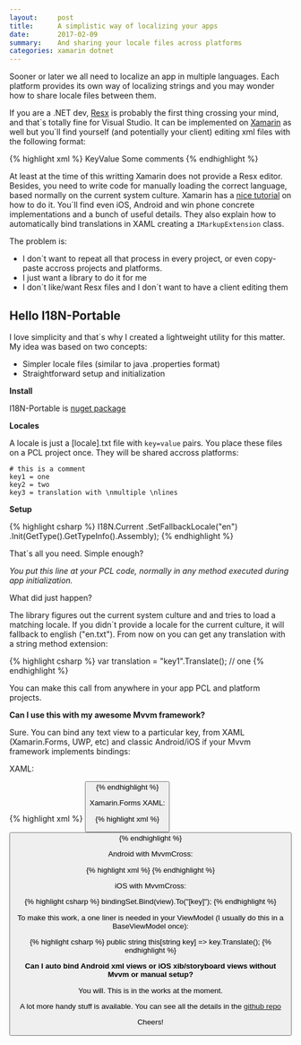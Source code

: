 ```yaml
---
layout:     post
title:      A simplistic way of localizing your apps
date:       2017-02-09
summary:    And sharing your locale files across platforms
categories: xamarin dotnet
---
```


Sooner or later we all need to localize an app in multiple languages. Each platform provides its own way of localizing strings and you may wonder how to share locale files between them. 

If you are a .NET dev, [Resx](https://msdn.microsoft.com/en-us/library/ekyft91f(v=vs.80).aspx) is probably the first thing crossing your mind, and that´s totally fine for Visual Studio. It can be implemented on [Xamarin](https://developer.xamarin.com/guides/xamarin-forms/advanced/localization/) as well but you´ll find yourself (and potentially your client) editing xml files with the following format:

{% highlight xml %}
<data name="Key" xml:space="preserve">
    <value>KeyValue</value>
    <comment>Some comments</comment>
</data>
{% endhighlight %}

At least at the time of this writting Xamarin does not provide a Resx editor. Besides, you need to write code for manually loading the correct language, based normally on the current system culture. Xamarin has a [nice tutorial](https://developer.xamarin.com/guides/xamarin-forms/advanced/localization/) on how to do it. You´ll find even iOS, Android and win phone concrete implementations and a bunch of useful details. They also explain how to automatically bind translations in XAML creating a `IMarkupExtension` class. 

The problem is:

- I don´t want to repeat all that process in every project, or even copy-paste accross projects and platforms.
- I just want a library to do it for me
- I don´t like/want Resx files and I don´t want to have a client editing them


## Hello I18N-Portable

I love simplicity and that´s why I created a lightweight utility for this matter. My idea was based on two concepts:

- Simpler locale files (similar to java .properties format)
- Straightforward setup and initialization

__Install__

I18N-Portable is [nuget package](https://www.nuget.org/packages/I18NPortable/)

__Locales__

A locale is just a [locale].txt file with `key=value` pairs. You place these files on a PCL project once. They will be shared accross platforms:

    # this is a comment
    key1 = one
    key2 = two
    key3 = translation with \nmultiple \nlines


__Setup__

{% highlight csharp %}
I18N.Current
    .SetFallbackLocale("en")
    .Init(GetType().GetTypeInfo().Assembly);
{% endhighlight %}

That´s all you need. Simple enough?  
 
_You put this line at your PCL code, normally in any method executed during app initialization._

What did just happen?

The library figures out the current system culture and and tries to load a matching locale. If you didn´t provide a locale for the current culture, it will fallback to english ("en.txt"). From now on you can get any translation with a string method extension:

{% highlight csharp %}
var translation = "key1".Translate(); // one
{% endhighlight %}

You can make this call from anywhere in your app PCL and platform projects.

__Can I use this with my awesome Mvvm framework?__

Sure. You can bind any text view to a particular key, from XAML (Xamarin.Forms, UWP, etc) and classic Android/iOS if your Mvvm framework implements bindings:

XAML:

{% highlight xml %}
<Button Content="{Binding [key]}" />
{% endhighlight %}

Xamarin.Forms XAML:

{% highlight xml %}
<Button Text="{Binding [key]}" />
{% endhighlight %} 

Android with MvvmCross:

{% highlight xml %}
<TextView local:MvxBind="Text [key]" />
{% endhighlight %} 

iOS with MvvmCross:

{% highlight csharp %}
bindingSet.Bind(view).To("[key]");
{% endhighlight %} 

To make this work, a one liner is needed in your ViewModel (I usually do this in a BaseViewModel once):

{% highlight csharp %}
public string this[string key] => key.Translate();
{% endhighlight %} 

__Can I auto bind Android xml views or iOS xib/storyboard views without Mvvm or manual setup?__

You will. This is in the works at the moment.

A lot more handy stuff is available. You can see all the details in the [github repo](https://github.com/xleon/I18N-Portable)

Cheers!